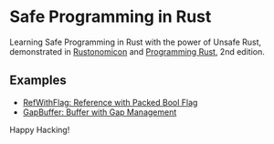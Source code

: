 # Safe Programming in Rust

Learning Safe Programming in Rust with the power of Unsafe Rust,
demonstrated in [Rustonomicon] and [Programming Rust], 2nd edition.

## Examples

- [RefWithFlag: Reference with Packed Bool Flag](pr2/ch22/refwithflag/src/lib.rs)
- [GapBuffer: Buffer with Gap Management](pr2/ch22/gapbuffer/src/lib.rs)

Happy Hacking!

[rustonomicon]: https://doc.rust-lang.org/nomicon/
[programming rust]: https://www.oreilly.com/library/view/programming-rust-2nd/9781492052586/
